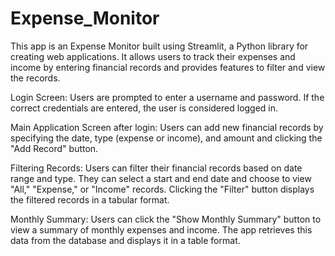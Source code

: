 # Expense_Monitor

This app is an Expense Monitor built using Streamlit, a Python library for creating web applications. It allows users to track their expenses and income by entering financial records and provides features to filter and view the records.

Login Screen:
Users are prompted to enter a username and password.
If the correct credentials are entered, the user is considered logged in.

Main Application Screen after login:
Users can add new financial records by specifying the date, type (expense or income), and amount and clicking the "Add Record" button.

Filtering Records:
Users can filter their financial records based on date range and type.
They can select a start and end date and choose to view "All," "Expense," or "Income" records.
Clicking the "Filter" button displays the filtered records in a tabular format.

Monthly Summary:
Users can click the "Show Monthly Summary" button to view a summary of monthly expenses and income.
The app retrieves this data from the database and displays it in a table format.
